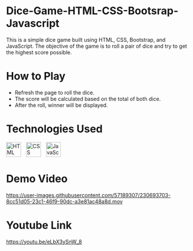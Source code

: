 # Dice-Game-HTML-CSS-Bootsrap-Javascript

This is a simple dice game built using HTML, CSS, Bootstrap, and JavaScript. The objective of the game is to roll a pair of dice and try to get the highest score possible.

# How to Play
- Refresh the page to roll the dice.
- The score will be calculated based on the total of both dice.
- After the roll, winner will be displayed.

# Technologies Used
<p align="left">
<img  alt="HTML" width="40px" style="padding-right:10px;" src="https://cdn.jsdelivr.net/gh/devicons/devicon/icons/html5/html5-plain.svg" />
<img  alt="CSS" width="40px" style="padding-right:10px;" src="https://cdn.jsdelivr.net/gh/devicons/devicon/icons/css3/css3-plain.svg" />
<img  alt="JavaScript" width="40px" style="padding-right:10px;" src="https://cdn.jsdelivr.net/gh/devicons/devicon/icons/javascript/javascript-plain.svg" />
</p>


# Demo Video

https://user-images.githubusercontent.com/57189307/230693703-8cc51d05-23c1-46f9-90dc-a3e81ac48a8d.mov

# Youtube Link
https://youtu.be/eLbX3ySnW_8
